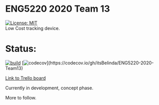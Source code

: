 # ENG5220 2020 Team 13
[![License: MIT](https://img.shields.io/badge/License-MIT-yellow.svg)](https://opensource.org/licenses/MIT)
<br>
Low Cost tracking device. 

# Status:
[![build](https://travis-ci.com/itsBelinda/ENG5220-2020-Team13.svg?token=kxeDEXY2kiCv968c3pfm&branch=unit_tests)](https://travis-ci.com/itsBelinda/ENG5220-2020-Team13)
[![codecov](https://codecov.io/gh/itsBelinda/ENG5220-2020-Team13/branch/unit_tests/graph/badge.svg?)](https://codecov.io/gh/itsBelinda/ENG5220-2020-Team13)




<p><a href="https://trello.com/b/kybOiZbr">
  Link to Trello board
</a></p>

Currently in development, concept phase. 

More to follow.

